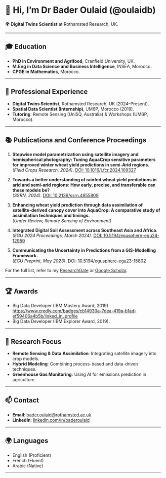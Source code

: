 # 👋 Hi, I’m Dr Bader Oulaid (@oulaidb)

🌍 **Digital Twins Scientist** at Rothamsted Research, UK.  

---

## 🎓 **Education**
- **PhD in Environment and Agrifood**, Cranfield University, UK.  
- **M.Eng in Data Science and Business Intelligence**, INSEA, Morocco.  
- **CPGE in Mathematics**, Morocco.  

---

## 💼 **Professional Experience**
- **Digital Twins Scientist**, Rothamsted Research, UK (2024–Present).  
- **Spatial Data Scientist (Internship)**, UM6P, Morocco (2019).  
- **Tutoring**: Remote Sensing (UniSQ, Australia) & Workshops (UM6P, Morocco).  

---

## 📚 **Publications and Conference Proceedings**
1. **Stepwise model parametrization using satellite imagery and hemispherical photography: Tuning AquaCrop sensitive parameters for improved winter wheat yield predictions in semi-Arid regions.**  
   *(Field Crops Research, 2024)*. [DOI: 10.1016/j.fcr.2024.109327](https://doi.org/10.1016/j.fcr.2024.109327)  

2. **Towards a better understanding of rainfed wheat yield predictions in arid and semi-arid regions: How early, precise, and transferable can these models be?**  
   *(SSRN, 2024)*. [DOI: 10.2139/ssrn.4855809](https://doi.org/10.2139/ssrn.4855809)  

3. **Enhancing wheat yield prediction through data assimilation of satellite-derived canopy cover into AquaCrop: A comparative study of assimilation techniques and timings.**  
   *(Under Review, Remote Sensing of Environment)*  

4. **Integrated Digital Soil Assessment across Southeast Asia and Africa.**  
   *(EGU 2024 Proceedings, March 2024)*. [DOI: 10.5194/egusphere-egu24-12959](https://doi.org/10.5194/egusphere-egu24-12959)  

5. **Communicating the Uncertainty in Predictions from a GIS-Modelling Framework.**  
   *(EGU Preprint, May 2023)*. [DOI: 10.5194/egusphere-egu23-15802](https://doi.org/10.5194/egusphere-egu23-15802)  

For the full list, refer to my [ResearchGate](https://www.researchgate.net/) or [Google Scholar](https://scholar.google.com/).

---

## 🏆 **Awards**
- Big Data Developer (IBM Mastery Award, 2019) : https://www.credly.com/badges/cb14930a-7dea-419a-b1ad-ef59406a4b5b/linked_in_profile  
- Big Data Developer (IBM Explorer Award, 2019).  

---

## 🌟 **Research Focus**
- **Remote Sensing & Data Assimilation**: Integrating satellite imagery into crop models.  
- **Hybrid Modeling**: Combining process-based and data-driven techniques.  
- **Greenhouse Gas Monitoring**: Using AI for emissions prediction in agriculture.  

---

## 📫 **Contact**
- **Email**: [bader.oulaid@rothamsted.ac.uk](mailto:bader.oulaid@rothamsted.ac.uk)  
- **LinkedIn**: [linkedin.com/in/baderoulaid](https://linkedin.com/in/baderoulaid)  

---

## 🌍 **Languages**
- English (Proficient)  
- French (Fluent)  
- Arabic (Native)  

---

<!---
oulaidb/oulaidb is a ✨ special ✨
